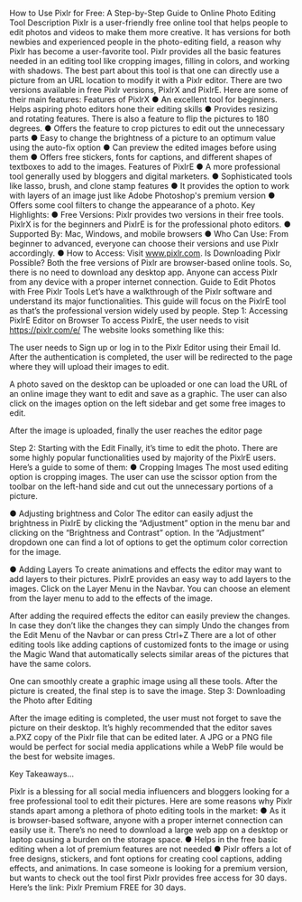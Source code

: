 How to Use Pixlr for Free: A Step-by-Step Guide to Online Photo Editing
Tool Description
Pixlr is a user-friendly free online tool that helps people to edit photos and videos to make them more creative. It has versions for both newbies and experienced people in the photo-editing field, a reason why Pixlr has become a user-favorite tool.
Pixlr provides all the basic features needed in an editing tool like cropping images, filling in colors, and working with shadows. The best part about this tool is that one can directly use a picture from an URL location to modify it with a Pixlr editor.
There are two versions available in free Pixlr versions, PixlrX and PixlrE. Here are some of their main features:
Features of PixlrX
●	An excellent tool for beginners. Helps aspiring photo editors hone their editing skills
●	Provides resizing and rotating features. There is also a feature to flip the pictures to 180 degrees.
●	Offers the feature to crop pictures to edit out the unnecessary parts
●	Easy to change the brightness of a picture to an optimum value using the auto-fix option
●	Can preview the edited images before using them
●	Offers free stickers, fonts for captions, and different shapes of textboxes to add to the images. 
Features of PixlrE
●	A more professional tool generally used by bloggers and digital marketers.
●	Sophisticated tools like lasso, brush, and clone stamp features
●	It provides the option to work with layers of an image just like Adobe Photoshop's premium version
●	Offers some cool filters to change the appearance of a photo.
Key Highlights:
●	Free Versions: Pixlr provides two versions in their free tools. PixlrX is for the beginners and PixlrE is for the professional photo editors.
●	Supported By: Mac, Windows, and mobile browsers
●	Who Can Use: From beginner to advanced, everyone can choose their versions and use Pixlr accordingly.
●	How to Access: Visit www.pixlr.com.
Is Downloading Pixlr Possible?
Both the free versions of Pixlr are browser-based online tools. So, there is no need to download any desktop app. Anyone can access Pixlr from any device with a proper internet connection.
Guide to Edit Photos with Free Pixlr Tools
Let’s have a walkthrough of the Pixlr software and understand its major functionalities.
This guide will focus on the PixlrE tool as that’s the professional version widely used by people.
Step 1: Accessing PixlrE Editor on Browser
To access PixlrE, the user needs to visit https://pixlr.com/e/
The website looks something like this:
 
The user needs to Sign up or log in to the Pixlr Editor using their Email Id. After the authentication is completed, the user will be redirected to the page where they will upload their images to edit.
 
A photo saved on the desktop can be uploaded or one can load the URL of an online image they want to edit and save as a graphic. The user can also click on the images option on the left sidebar and get some free images to edit.
 

After the image is uploaded, finally the user reaches the editor page

 
Step 2: Starting with the Edit
Finally, it’s time to edit the photo. There are some highly popular functionalities used by majority of the PixlrE users. Here’s a guide to some of them:
●	Cropping Images
The most used editing option is cropping images. The user can use the scissor option from the toolbar on the left-hand side and cut out the unnecessary portions of a picture.
 
●	Adjusting brightness and Color
The editor can easily adjust the brightness in PixlrE by clicking the “Adjustment” option in the menu bar and clicking on the “Brightness and Contrast” option. In the “Adjustment” dropdown one can find a lot of options to get the optimum color correction for the image.

 
●	Adding Layers
To create animations and effects the editor may want to add layers to their pictures. PixlrE provides an easy way to add layers to the images. 
Click on the Layer Menu in the Navbar. You can choose an element from the layer menu to add to the effects of the image.

 
After adding the required effects the editor can easily preview the changes. In case they don’t like the changes they can simply Undo the changes from the Edit Menu of the Navbar or can press Ctrl+Z
There are a lot of other editing tools like adding captions of customized fonts to the image or using the Magic Wand that automatically selects similar areas of the pictures that have the same colors.

One can smoothly create a graphic image using all these tools. After the picture is created, the final step is to save the image.
Step 3: Downloading the Photo after Editing
 
After the image editing is completed, the user must not forget to save the picture on their desktop.
It’s highly recommended that the editor saves a.PXZ copy of the Pixlr file that can be edited later. 
A JPG or a PNG file would be perfect for social media applications while a WebP file would be the best for website images.
 
Key Takeaways…

Pixlr is a blessing for all social media influencers and bloggers looking for a free professional tool to edit their pictures. Here are some reasons why Pixlr stands apart among a plethora of photo editing tools in the market:
●	As it is browser-based software, anyone with a proper internet connection can easily use it. There’s no need to download a large web app on a desktop or laptop causing a burden on the storage space.
●	Helps in the free basic editing when a lot of premium features are not needed
●	Pixlr offers a lot of free designs, stickers, and font options for creating cool captions, adding effects, and animations.
In case someone is looking for a premium version, but wants to check out the tool first Pixlr provides free access for 30 days. Here’s the link:  Pixlr Premium FREE for 30 days.



